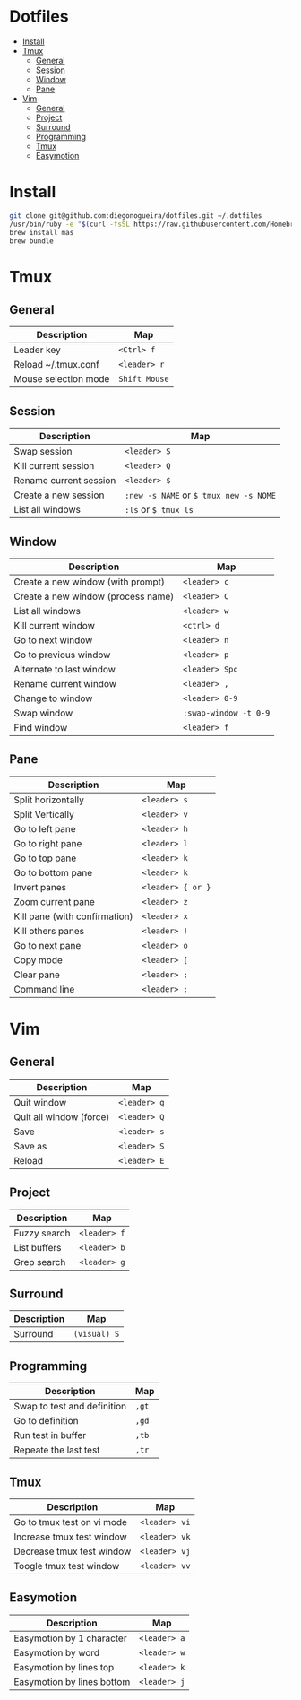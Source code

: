 # Dotfiles

* [Install](#install)
* [Tmux](#tmux)
  * [General](#general)
  * [Session](#session)
  * [Window](#window)
  * [Pane](#pane)
* [Vim](#vim)
  * [General](#general-1)
  * [Project](#project)
  * [Surround](#surround)
  * [Programming](#programming)
  * [Tmux](#tmux)
  * [Easymotion](#easymotion)



# Install

```bash
git clone git@github.com:diegonogueira/dotfiles.git ~/.dotfiles
/usr/bin/ruby -e "$(curl -fsSL https://raw.githubusercontent.com/Homebrew/install/master/install)"
brew install mas
brew bundle
```

# Tmux

## General

Description            |      Map         |
-----------------------|------------------|
Leader key             | `<Ctrl> f`       |
Reload ~/.tmux.conf    | `<leader> r`     |
Mouse selection mode   | `Shift Mouse`    |


## Session

Description            |      Map                                |
-----------------------|-----------------------------------------|
Swap session           | `<leader> S`                            |
Kill current session   | `<leader> Q`                            |
Rename current session | `<leader> $`                            |
Create a new session   | `:new -s NAME` or `$ tmux new -s NOME`  |
List all windows       | `:ls` or `$ tmux ls`

## Window

Description                        |      Map              |
-----------------------------------|-----------------------|  
Create a new window (with prompt)  | `<leader> c`          |
Create a new window (process name) | `<leader> C`          |
List all windows                   | `<leader> w`          |
Kill current window                | `<ctrl> d`            |
Go to next window                  | `<leader> n`          |
Go to previous window              | `<leader> p`          |
Alternate to last window           | `<leader> Spc`        |
Rename current window              | `<leader> ,`          |
Change to window                   | `<leader> 0-9`        |
Swap window                        | `:swap-window -t 0-9` |
Find window                        | `<leader> f`          |

## Pane

Description                        |      Map              |
-----------------------------------|-----------------------|  
Split horizontally                 | `<leader> s`          |
Split Vertically                   | `<leader> v`          |
Go to left pane                    | `<leader> h`          |
Go to right pane                   | `<leader> l`          |
Go to top pane                     | `<leader> k`          |
Go to bottom pane                  | `<leader> k`          |
Invert panes                       | `<leader> { or }`     |
Zoom current pane                  | `<leader> z`          |
Kill pane (with confirmation)      | `<leader> x`          |
Kill others panes                  | `<leader> !`          |
Go to next pane                    | `<leader> o`          |
Copy mode                          | `<leader> [`          |
Clear pane                         | `<leader> ;`          |
Command line                       | `<leader> :`          |

# Vim

## General
Description                        |      Map                |
-----------------------------------|-------------------------|  
Quit window                        | `<leader> q`            |
Quit all window (force)            | `<leader> Q`            |
Save                               | `<leader> s`            |
Save as                            | `<leader> S`            |
Reload                             | `<leader> E`            |

## Project

Description                        |      Map                |
-----------------------------------|-------------------------|  
Fuzzy search                       | `<leader> f`            |
List buffers                       | `<leader> b`            |
Grep search                        | `<leader> g`            |

## Surround

Description                        |      Map                |
-----------------------------------|-------------------------|  
Surround                           | `(visual) S`            |

## Programming

Description                        |      Map                |
-----------------------------------|-------------------------|  
Swap to test and definition        | `,gt`                   |
Go to definition                   | `,gd`                   |
Run test in buffer                 | `,tb`                   |
Repeate the last test              | `,tr`                   |

## Tmux

Description                        |      Map                |
-----------------------------------|-------------------------|  
Go to tmux test on vi mode         | `<leader> vi`           |
Increase tmux test window          | `<leader> vk`           |
Decrease tmux test window          | `<leader> vj`           |
Toogle tmux test window            | `<leader> vv`           |

## Easymotion

Description                        |      Map                |
-----------------------------------|-------------------------|  
Easymotion by 1 character          | `<leader> a`            |
Easymotion by word                 | `<leader> w`            |
Easymotion by lines top            | `<leader> k`            |
Easymotion by lines bottom         | `<leader> j`            |





